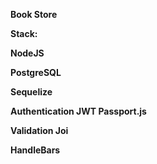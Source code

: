 **Book Store**

**Stack:**

**NodeJS**

**PostgreSQL**

**Sequelize**

**Authentication JWT Passport.js**

**Validation Joi**

**HandleBars**
